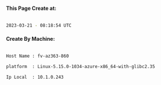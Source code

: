 
   
#### This Page Create at:

```bash

2023-03-21 - 08:18:54 UTC

```

#### Create By Machine:

```bash

Host Name : fv-az363-860

platform  : Linux-5.15.0-1034-azure-x86_64-with-glibc2.35

Ip Local  : 10.1.0.243

```

